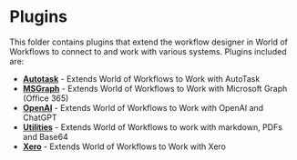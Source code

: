# Plugins

This folder contains plugins that extend the workflow designer in World of Workflows to connect to and work with various systems. Plugins included are:

- **[Autotask](./WorldOfWorkflows.Autotask.zip)** - Extends World of Workflows to Work with AutoTask
- **[MSGraph](./WorldOfWorkflows.MSGraph.zip)**  - Extends World of Workflows to Work with Microsoft Graph (Office 365)
- **[OpenAI](./WorldOfWorkflows.OpenAI.zip)** - Extends World of Workflows to Work with OpenAI and ChatGPT
- **[Utilities](./WorldOfWorkflows.WorldOfWorkflowsUtilities.zip)** - Extends World of Workflows to work with markdown, PDFs and Base64
- **[Xero](./WorldOfWorkflows.Xero.zip)** - Extends World of Workflows to Work with Xero

